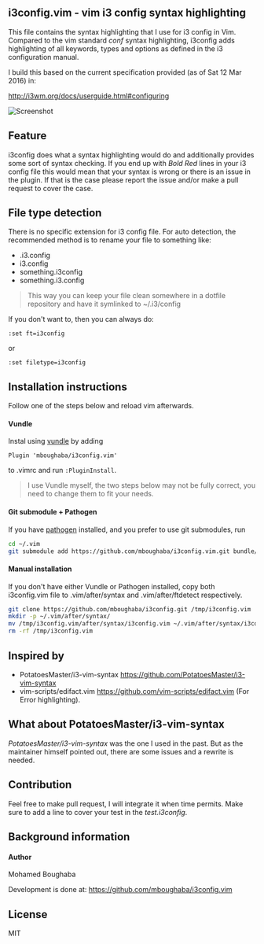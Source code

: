 i3config.vim - vim i3 config syntax highlighting
------------------------------------------------

This file contains the syntax highlighting that I use for i3 config in Vim.
Compared to the vim standard *conf* syntax highlighting, i3config
adds highlighting of all keywords, types and options as defined in the i3 configuration manual.

I build this based on the current specification provided (as of Sat 12 Mar 2016) in:

<http://i3wm.org/docs/userguide.html#configuring>

![Screenshot](https://github.com/mboughaba/i3config.vim/blob/master/screenshot.png)

Feature
-------
i3config does what a syntax highlighting would do and additionally
provides some sort of syntax checking. If you end up with *Bold Red*
lines in your i3 config file this would mean that your syntax is wrong
or there is an issue in the plugin.
If that is the case please report the issue and/or make a pull request to cover the case.

File type detection
------------------

There is no specific extension for i3 config file.
For auto detection, the recommended method is to rename your file to something like:
+ .i3.config
+ i3.config
+ something.i3config
+ something.i3.config

> This way you can keep your file clean somewhere in a dotfile repository and have it symlinked to ~/.i3/config

If you don't want to, then you can always do:
```vim
:set ft=i3config
```
or
```vim
:set filetype=i3config
```

Installation instructions
-------------------------
Follow one of the steps below and reload vim afterwards.

#### Vundle
Instal using [vundle](https://github.com/gmarik/Vundle.vim) by adding
```vim
Plugin 'mboughaba/i3config.vim'
```
to .vimrc and run `:PluginInstall`.

> I use Vundle myself, the two steps below may not be fully correct, you need to change them to fit your needs.

#### Git submodule + Pathogen
If you have [pathogen](https://github.com/tpope/vim-pathogen) installed,
and you prefer to use git submodules, run
```sh
cd ~/.vim
git submodule add https://github.com/mboughaba/i3config.vim.git bundle/syntax/
```

#### Manual installation
If you don't have either Vundle or Pathogen installed, copy both i3config.vim file
to .vim/after/syntax and .vim/after/ftdetect respectively.
```sh
git clone https://github.com/mboughaba/i3config.git /tmp/i3config.vim
mkdir -p ~/.vim/after/syntax/
mv /tmp/i3config.vim/after/syntax/i3config.vim ~/.vim/after/syntax/i3config.vim
rm -rf /tmp/i3config.vim
```

Inspired by
-----------

+ PotatoesMaster/i3-vim-syntax <https://github.com/PotatoesMaster/i3-vim-syntax>
+ vim-scripts/edifact.vim <https://github.com/vim-scripts/edifact.vim> (For Error highlighting).

What about PotatoesMaster/i3-vim-syntax
---------------------------------------

*PotatoesMaster/i3-vim-syntax* was the one I used in the past.
But as the maintainer himself pointed out, there are some issues and a rewrite is needed.


Contribution
------------

Feel free to make pull request, I will integrate it when time permits.
Make sure to add a line to cover your test in the *test.i3config*.


Background information
----------------------

#### Author
Mohamed Boughaba

Development is done at: <https://github.com/mboughaba/i3config.vim>

License
-------

MIT
